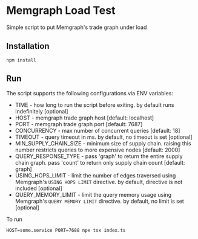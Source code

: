 # Memgraph Load Test
Simple script to put Memgraph's trade graph under load

## Installation
```
npm install
```

## Run
The script supports the following configurations via ENV variables:
* TIME - how long to run the script before exiting. by default runs indefinitely [optional]
* HOST - memgraph trade graph host [default: localhost]
* PORT - memgraph trade graph port [default: 7687]
* CONCURRENCY - max number of concurrent queries [default: 18]
* TIMEOUT - query timeout in ms. by default, no timeout is set [optional]
* MIN_SUPPLY_CHAIN_SIZE - minimum size of supply chain. raising this number restricts queries to more expensive nodes [default: 2000]
* QUERY_RESPONSE_TYPE - pass 'graph' to return the entire supply chain graph. pass 'count' to return only supply chain count [default: graph]
* USING_HOPS_LIMIT - limit the number of edges traversed using Memgraph's `USING HOPS LIMIT` directive. by default, directive is not included [optional]
* QUERY_MEMORY_LIMIT - limit the query memory usage using Memgraph's `QUERY MEMORY LIMIT` directive. by default, no limit is set [optional]

To run
```
HOST=some.service PORT=7688 npx tsx index.ts
```
